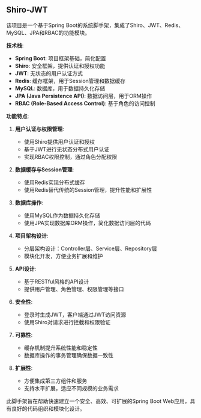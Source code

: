 ## Shiro-JWT

该项目是一个基于Spring Boot的系统脚手架，集成了Shiro、JWT、Redis、MySQL、JPA和RBAC的功能模块。

**技术栈**:

- **Spring Boot**: 项目框架基础，简化配置
- **Shiro**: 安全框架，提供认证和授权功能
- **JWT**: 无状态的用户认证方式
- **Redis**: 缓存框架，用于Session管理和数据缓存
- **MySQL**: 数据库，用于数据持久化存储
- **JPA (Java Persistence API)**: 数据访问层，用于ORM操作
- **RBAC (Role-Based Access Control)**: 基于角色的访问控制

**功能特点**:

1. **用户认证与权限管理**:
    - 使用Shiro提供用户认证和授权
    - 基于JWT进行无状态分布式用户认证
    - 实现RBAC权限控制，通过角色分配权限

2. **数据缓存与Session管理**:
    - 使用Redis实现分布式缓存
    - 使用Redis替代传统的Session管理，提升性能和扩展性

3. **数据库操作**:
    - 使用MySQL作为数据持久化存储
    - 使用JPA实现数据库ORM操作，简化数据访问层的代码

4. **项目架构设计**:
    - 分层架构设计：Controller层、Service层、Repository层
    - 模块化开发，方便业务扩展和维护

5. **API设计**:
    - 基于RESTful风格的API设计
    - 提供用户管理、角色管理、权限管理等接口

6. **安全性**:
    - 登录时生成JWT，客户端通过JWT访问资源
    - 使用Shiro对请求进行拦截和权限验证

7. **可靠性**:
    - 缓存机制提升系统性能和稳定性
    - 数据库操作的事务管理确保数据一致性

8. **扩展性**:
    - 方便集成第三方组件和服务
    - 支持水平扩展，适应不同规模的业务需求

此脚手架旨在帮助快速建立一个安全、高效、可扩展的Spring Boot Web应用，具有良好的代码组织和模块化设计。